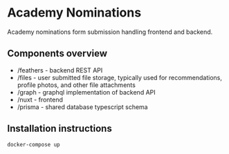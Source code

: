 # Academy Nominations
Academy nominations form submission handling frontend and backend.

## Components overview
* /feathers - backend REST API
* /files - user submitted file storage, typically used for recommendations, profile photos, and other file attachments
* /graph - graphql implementation of backend API
* /nuxt - frontend
* /prisma - shared database typescript schema

## Installation instructions
```docker-compose up```
